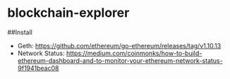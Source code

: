 # blockchain-explorer

##Install
- Geth: https://github.com/ethereum/go-ethereum/releases/tag/v1.10.13
- Network Status: https://medium.com/coinmonks/how-to-build-ethereum-dashboard-and-to-monitor-your-ethereum-network-status-9f1941beac08
